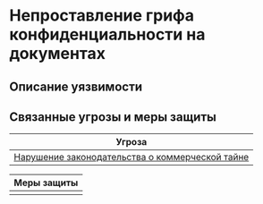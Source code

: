 # Непроставление грифа конфиденциальности на документах

## Описание уязвимости


## Связанные угрозы и меры защиты
|Угроза|
|-|
|[Нарушение законодательства о коммерческой тайне](/vkr/threats/page6)|

|Меры защиты|
|-|
||
